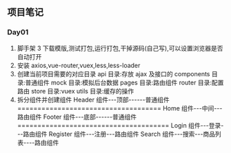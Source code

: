 ## 项目笔记

### Day01

1. 脚手架 3 下载模版,测试打包,运行打包,干掉源码(自己写),可以设置浏览器是否自动打开
2. 安装 axios,vue-router,vuex,less,less-loader
3. 创建当前项目需要的对应目录
   api 目录:存放 ajax 及接口的
   components 目录:普通组件
   mock 目录:模拟后台数据
   pages 目录:路由组件
   router 目录:配置路由
   store 目录:vuex
   utils 目录:缓存的操作
4. 拆分组件并创建组件
   Header 组件---顶部------普通组件====================================
   Home 组件---中间---路由组件
   Footer 组件---底部------普通组件======================================
   Login 组件---登录---路由组件
   Register 组件---注册---路由组件
   Search 组件---搜索---商品列表----路由组件
